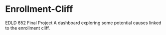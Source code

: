 # Enrollment-Cliff
EDLD 652 Final Project
A dashboard exploring some potential causes linked to the enrollment cliff.
